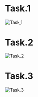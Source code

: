 # Task.1
![Task_1](https://github.com/GeorgeHanyMilad/CPP-Task-About-Variables/blob/master/Image/Task_1.png?raw=true)
<br>

# Task.2
![Task_2](https://github.com/GeorgeHanyMilad/CPP-Task-About-Variables/blob/master/Image/Task_2.png?raw=true)
<br>

# Task.3
![Task_3](https://github.com/GeorgeHanyMilad/CPP-Task-About-Variables/blob/master/Image/Task_3.png?raw=true)
<br>
